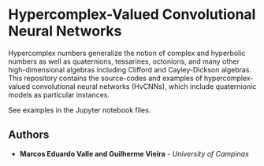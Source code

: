 # Hypercomplex-Valued Convolutional Neural Networks

Hypercomplex numbers generalize the notion of complex and hyperbolic numbers as well as quaternions, tessarines, octonions, and many other high-dimensional algebras including Clifford and Cayley-Dickson algebras. 
This repository contains the source-codes and examples of hypercomplex-valued convolutional neural networks (HvCNNs), which include quaternionic models as particular instances.

See examples in the Jupyter notebook files.

## Authors
* **Marcos Eduardo Valle and Guilherme Vieira** - *University of Campinas*
